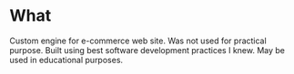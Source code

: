 What
====

Custom engine for e-commerce web site. Was not used for practical purpose.
Built using best software development practices I knew. May be used in educational purposes.

